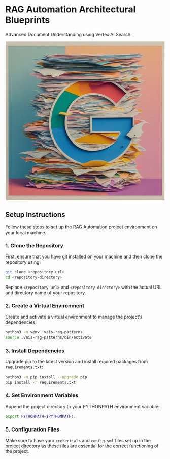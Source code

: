 # RAG Automation Architectural Blueprints

Advanced Document Understanding using Vertex AI Search

<div align="center">
    <img src="./img/blog-9.png" alt="Document Understanding using Vertex AI Search" width="500" height="500"/>
</div>

## Setup Instructions

Follow these steps to set up the RAG Automation project environment on your local machine.

### 1. Clone the Repository

First, ensure that you have git installed on your machine and then clone the repository using:

```bash
git clone <repository-url>
cd <repository-directory>
```

Replace `<repository-url>` and `<repository-directory>` with the actual URL and directory name of your repository.

### 2. Create a Virtual Environment

Create and activate a virtual environment to manage the project's dependencies:

```bash
python3 -m venv .vais-rag-patterns
source .vais-rag-patterns/bin/activate
```

### 3. Install Dependencies

Upgrade pip to the latest version and install required packages from `requirements.txt`:

```bash
python3 -m pip install --upgrade pip
pip install -r requirements.txt
```

### 4. Set Environment Variables

Append the project directory to your PYTHONPATH environment variable:

```bash
export PYTHONPATH=$PYTHONPATH:.
```

### 5. Configuration Files

Make sure to have your `credentials` and `config.yml` files set up in the project directory as these files are essential for the correct functioning of the project.